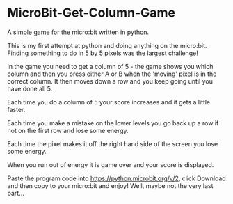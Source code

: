# MicroBit-Get-Column-Game

A simple game for the micro:bit written in python. 

This is my first attempt at python and doing anything on the micro:bit. Finding something to do in 5 by 5 pixels was the largest challenge!


In the game you need to get a column of 5 - the game shows you which column and then you press either A or B when the 'moving' pixel is in the correct column. It then moves down a row and you keep going until you have done all 5. 

Each time you do a column of 5 your score increases and it gets a little faster.

Each time you make a mistake on the lower levels you go back up a row if not on the first row and lose some energy.

Each time the pixel makes it off the right hand side of the screen you lose some energy.

When you run out of energy it is game over and your score is displayed.

Paste the program code into https://python.microbit.org/v/2, click Download and then copy to your micro:bit and enjoy! Well, maybe not the very last part...
